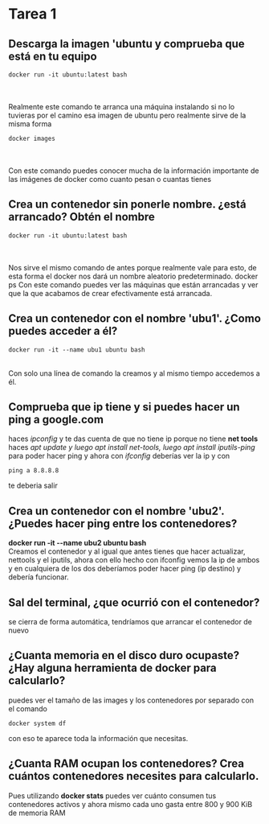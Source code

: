 # Tarea 1
## Descarga la imagen 'ubuntu y comprueba que está en tu equipo
~~~
docker run -it ubuntu:latest bash 
~~~
<br/><br/>
Realmente este comando te arranca una máquina instalando si no lo tuvieras por el camino esa imagen de ubuntu pero realmente sirve de la misma forma
~~~
docker images
~~~
<br/><br/>
Con este comando puedes conocer mucha de la información importante de las imágenes de docker como cuanto pesan o cuantas tienes

## Crea un contenedor sin ponerle nombre. ¿está arrancado? Obtén el nombre
~~~
docker run -it ubuntu:latest bash
~~~
<br/><br/>
Nos sirve el mismo comando de antes porque realmente vale para esto, de esta forma el docker nos dará un nombre aleatorio predeterminado.
docker ps
Con este comando puedes ver las máquinas que están arrancadas y ver que la que acabamos de crear efectivamente está arrancada.

## Crea un contenedor con el nombre 'ubu1'. ¿Como puedes acceder a él?
~~~
docker run -it --name ubu1 ubuntu bash
~~~
<br/>
Con solo una línea de comando la creamos y al mismo tiempo accedemos a él.

## Comprueba que ip tiene y si puedes hacer un ping a google.com
haces *ipconfig* y te das cuenta de que no tiene ip porque no tiene **net tools** haces *apt update y luego apt install net-tools, luego apt install iputils-ping* para poder hacer ping y ahora con *ifconfig* deberías ver la ip y con 
~~~
ping a 8.8.8.8
~~~
 te deberia salir<br/>
## Crea un contenedor con el nombre 'ubu2'. ¿Puedes hacer ping entre los contenedores?
**docker run -it --name ubu2 ubuntu bash**<br/>
Creamos el contenedor y al igual que antes tienes que hacer actualizar, nettools y el
iputils, ahora con ello hecho con ifconfig vemos la ip de ambos y en cualquiera de
los dos deberíamos poder hacer ping (ip destino) y debería funcionar.

## Sal del terminal, ¿que ocurrió con el contenedor?
se cierra de forma automática, tendríamos que arrancar el contenedor de nuevo<br/>
## ¿Cuanta memoria en el disco duro ocupaste? ¿Hay alguna herramienta de docker para calcularlo?
puedes ver el tamaño de las images y los contenedores por separado con el comando 
~~~
docker system df 
~~~ 
con eso te aparece toda la información que necesitas.

## ¿Cuanta RAM ocupan los contenedores? Crea cuántos contenedores necesites para calcularlo.
Pues utilizando **docker stats** puedes ver cuánto consumen tus contenedores activos y ahora mismo cada uno gasta entre 800 y 900 KiB de memoria RAM
